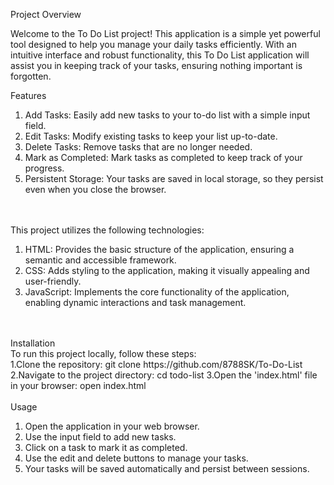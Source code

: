 Project Overview

Welcome to the To Do List project! This application is a simple yet powerful tool designed to help you manage your daily tasks efficiently. With an intuitive interface and robust functionality, this To Do List application will assist you in keeping track of your tasks, ensuring nothing important is forgotten.<br>

Features

1. Add Tasks: Easily add new tasks to your to-do list with a simple input field.
2. Edit Tasks: Modify existing tasks to keep your list up-to-date.
3. Delete Tasks: Remove tasks that are no longer needed.
4. Mark as Completed: Mark tasks as completed to keep track of your progress.
5. Persistent Storage: Your tasks are saved in local storage, so they persist even when you close the browser.
<br>
<br>
This project utilizes the following technologies:

1. HTML: Provides the basic structure of the application, ensuring a semantic and accessible framework.
2. CSS: Adds styling to the application, making it visually appealing and user-friendly.
3. JavaScript: Implements the core functionality of the application, enabling dynamic interactions and task management.
<br>
<br>
Installation<br>
To run this project locally, follow these steps:<br>
1.Clone the repository: git clone https://github.com/8788SK/To-Do-List
2.Navigate to the project directory: cd todo-list
3.Open the 'index.html' file in your browser: open index.html
<br>
<br>
Usage<br>

1. Open the application in your web browser.<br>
2. Use the input field to add new tasks.<br>
3. Click on a task to mark it as completed.<br>
4. Use the edit and delete buttons to manage your tasks.<br>
5. Your tasks will be saved automatically and persist between sessions.<br>

